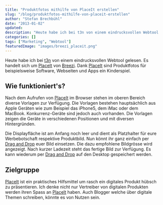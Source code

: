 ```yaml
---
title: "Produktfotos mithilfe von PlaceIt erstellen"
slug: "/blog/produktfotos-mithilfe-von-placeit-erstellen"
author: "Stefan Brechbühl"
date: "2013-01-02"
updated:
description: "Heute habe ich bei t3n von einem eindrucksvollen Webtool gelesen. Es handelt sich um PlaceIt von Breezi. Dank PlaceIt sind Produktfotos für beispielsweise Software, Webseiten und Apps ein Kinderspiel."
categories: []
tags: ["Marketing", "Webtool"]
featuredImage: "images/breezi_placeit.png"
---
```

Heute habe ich bei [t3n](http://t3n.de/news/placeit-produkt-screenshots-drag-434247/) von einem eindrucksvollen Webtool gelesen. Es handelt sich um [PlaceIt](http://placeit.breezi.com/) von [Breezi](http://breezi.com/). Dank [PlaceIt](http://placeit.breezi.com/) sind Produktfotos für beispielsweise Software, Webseiten und Apps ein Kinderspiel.

## Wie funktioniert's?

Nach dem Aufrufen von [PlaceIt](http://placeit.breezi.com/) im Browser stehen im oberen Bereich diverse Vorlagen zur Verfügung. Die Vorlagen bestehen hauptsächlich aus Apple Geräten wie zum Beispiel das iPhone5, dem iMac oder dem MacBook. Konkurrenz-Geräte sind jedoch auch vorhanden. Die Vorlagen zeigen die Geräte in verschiedenen Positionen und mit diversen Hintergründen.

Die Displayfläche ist am Anfang noch leer und dient als Platzhalter für eure Werbebotschaft respektive Produktbild. Nun könnt ihr ganz einfach per [Drag and Drop](http://de.wikipedia.org/wiki/Drag_and_Drop) euer Bild einsetzen. Die dazu empfohlene Bildgrösse wird angezeigt. Nach kurzer Ladezeit steht das fertige Bild zur Verfügung. Es kann wiederum per [Drag and Drop](http://de.wikipedia.org/wiki/Drag_and_Drop) auf den Desktop gespeichert werden.

## Zielgruppe

[PlaceIt](http://placeit.breezi.com/) ist ein praktisches Hilfsmittel um rasch ein digitales Produkt hübsch zu präsentieren. Ich denke nicht nur Vertreiber von digitalen Produkten werden ihren Spass an [PlaceIt](http://placeit.breezi.com/) haben. Auch Blogger welche über digitale Themen schreiben, könnte es von Nutzen sein.
